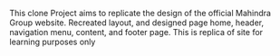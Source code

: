 This clone Project aims to replicate the design of the official Mahindra Group website.
Recreated layout, and designed page home, header, navigation menu, content, and footer page.
This is replica of site for learning purposes only
 
 
